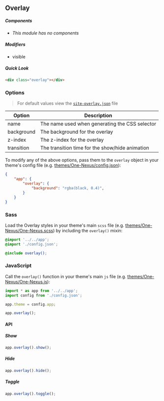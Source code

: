 ## Overlay

##### Components

* _This module has no components_

##### Modifiers

* visible

##### Quick Look

```html
<div class="overlay"></div>
```

### Options

> For default values view the [`site-overlay.json`](site-overlay.json) file

<table class="table">
    <thead>
        <tr>
            <th>Option</th>
            <th>Description</th>
        </tr>
    </thead>
    <tbody>
        <tr>
            <td>name</td>
            <td>The name used when generating the CSS selector</td>
        </tr>
        <tr>
            <td>background</td>
            <td>The background for the overlay</td>
        </tr>
        <tr>
            <td>z-index</td>
            <td>The z-index for the overlay</td>
        </tr>
        <tr>
            <td>transition</td>
            <td>The transition time for the show/hide animation</td>
        </tr>
    </tbody>
</table>

To modify any of the above options, pass them to the `overlay` object in your theme's config file (e.g. [themes/One-Nexus/config.json](../../../themes/One-Nexus/config.json)):

```json
{
    "app": {
        "overlay": {
            "background": "rgba(black, 0.4)",
        }
    }
}
```

### Sass

Load the Overlay styles in your theme's main `scss` file (e.g. [themes/One-Nexus/One-Nexus.scss](../../../themes/One-Nexus/One-Nexus.scss)) by including the `overlay()` mixin:

```scss
@import '../../app';
@import './config.json';

@include overlay();
```

### JavaScript

Call the `overlay()` function in your theme's main `js` file (e.g. [themes/One-Nexus/One-Nexus.js](../../../themes/One-Nexus/One-Nexus.js)):

```js
import * as app from '../../app';
import config from './config.json';

app.theme = config.app;

app.overlay();
```

#### API

##### Show

```js
app.overlay().show();
```

##### Hide

```js
app.overlay().hide();
```

##### Toggle

```js
app.overlay().toggle();
```